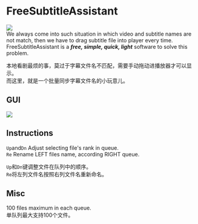 # FreeSubtitleAssistant
![ ](https://i.ibb.co/Q8htwyK/qt-logo.jpg)  
We always come into such situation in which video and subtitle names are not match, then we have to drag subtitle file into player every time.
FreeSubtitleAssistant is a ***free, simple, quick, light*** software to solve this problem.  
  
本地看剧最烦的事，莫过于字幕文件名不匹配，需要手动拖动进播放器才可以显示。  
而这里，就是一个批量同步字幕文件名的小玩意儿。


## GUI  
![ ](https://i.ibb.co/rH7TGWt/fsa.jpg)

## Instructions
`Up`and`Dn` Adjust selecting file's rank in queue.  
`Re` Rename LEFT files name, according RIGHT queue.
  
`Up`和`Dn`键调整文件在队列中的顺序。  
 `Re`将左列文件名按照右列文件名重新命名。

## Misc
100 files maximum in each queue.   
单队列最大支持100个文件。
